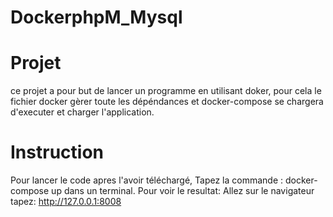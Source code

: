 # DockerphpM_Mysql
# Projet
ce projet a pour but de lancer un programme en utilisant doker, pour cela le fichier docker gèrer toute les dépéndances et docker-compose se chargera d'executer et charger l'application.
# Instruction 
  Pour lancer le code apres l'avoir téléchargé,
  Tapez la commande : docker-compose up dans un terminal.
  Pour voir le resultat:
  Allez sur le navigateur tapez: http://127.0.0.1:8008
